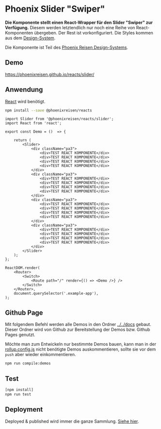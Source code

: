 # Phoenix Slider "Swiper"

**Die Komponente stellt einen React-Wrapper für den Slider "Swiper" zur Verfügung.** Diesem werden letztendlich
nur noch eine Reihe von React-Komponenten übergeben. Der Rest ist vorkonfiguriert. Die Styles kommen aus dem [Design-System](https://design-system.phoenixreisen.net).

Die Komponente ist Teil des [Phoenix Reisen Design-Systems](https://design-system.phoenixreisen.net).

## Demo

https://phoenixreisen.github.io/reacts/slider/

## Anwendung

[React](https://reactjs.org/) wird benötigt.

```bash
npm install --save @phoenixreisen/reacts
```

```tsx
import Slider from '@phoenixreisen/reacts/slider';
import React from 'react';

export const Demo = ()  => {

    return (
        <Slider>
            <div className="pa3">
                <div>TEST REACT KOMPONENTE</div>
                <div>TEST REACT KOMPONENTE</div>
                <div>TEST REACT KOMPONENTE</div>
                <div>TEST REACT KOMPONENTE</div>
            </div>
            <div className="pa3">
                <div>TEST REACT KOMPONENTE</div>
                <div>TEST REACT KOMPONENTE</div>
                <div>TEST REACT KOMPONENTE</div>
                <div>TEST REACT KOMPONENTE</div>
            </div>
            <div className="pa3">
                <div>TEST REACT KOMPONENTE</div>
                <div>TEST REACT KOMPONENTE</div>
                <div>TEST REACT KOMPONENTE</div>
                <div>TEST REACT KOMPONENTE</div>
            </div>
            <div className="pa3">
                <div>TEST REACT KOMPONENTE</div>
                <div>TEST REACT KOMPONENTE</div>
                <div>TEST REACT KOMPONENTE</div>
                <div>TEST REACT KOMPONENTE</div>
            </div>
        </Slider>
    );
};

ReactDOM.render(
    <Router>
        <Switch>
            <Route path="/" render={() => <Demo />} />
        </Switch>
    </Router>,
    document.querySelector('.example-app'),
);
```

## Github Page

Mit folgendem Befehl werden alle Demos in den Ordner [../../docs](../../docs) gebaut. Dieser Ordner wird von Github zur Bereitstellung der Demos bzw. Github Pages genutzt.

Möchte man zum Entwickeln nur bestimmte Demos bauen, kann man in der [rollup.config.js](../../rollup.config.js) nicht benötigte Demos auskommentieren, sollte sie vor dem `push` aber wieder einkommentieren.

```bash
npm run compile:demos
```

## Test

```bash
[npm install]
npm run test
```

## Deployment

Deployed & published wird immer die ganze Sammlung. [Siehe hier](../../README.md).